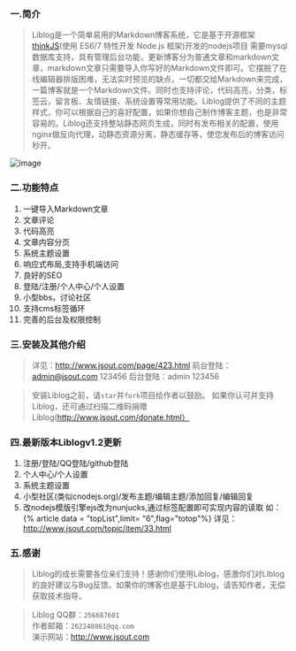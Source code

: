 ﻿### 一.简介

>Liblog是一个简单易用的Markdown博客系统，它是基于开源框架[thinkJS](http://www.thinkjs.org)(使用 ES6/7 特性开发 Node.js 框架)开发的nodejs项目
需要mysql数据库支持，具有管理后台功能，更新博客分为普通文章和markdown文章，markdown文章只需要导入你写好的Markdown文件即可。它摆脱了在线编辑器排版困难，无法实时预览的缺点，一切都交给Markdown来完成，一篇博客就是一个Markdown文件。同时也支持评论，代码高亮，分类，标签云，留言板、友情链接、系统设置等常用功能。Liblog提供了不同的主题样式，你可以根据自己的喜好配置，如果你想自己制作博客主题，也是非常容易的。Liblog还支持整站静态网页生成，同时有发布相关的配置，使用nginx做反向代理，动静态资源分离，静态缓存等，使您发布后的博客访问秒开。

![image](https://raw.githubusercontent.com/livisky/liblog/master/liblog.png)


### 二.功能特点

1. 一键导入Markdown文章  
2. 文章评论  
3. 代码高亮  
4. 文章内容分页  
5. 系统主题设置  
6. 响应式布局,支持手机端访问  
7. 良好的SEO  
8. 登陆/注册/个人中心/个人设置
9. 小型bbs，讨论社区
10. 支持cms标签循环
11. 完善的后台及权限控制

### 三.安装及其他介绍

>详见：http://www.jsout.com/page/423.html
>前台登陆：admin@jsout.com   123456
>后台登陆：admin 123456

>安装Liblog之前，请`star`并`fork`项目给作者以鼓励。
>如果你认可并支持Liblog，还可通过扫描二维码捐赠Liblog(http://www.jsout.com/donate.html）

### 四.最新版本Liblogv1.2更新

1. 注册/登陆/QQ登陆/github登陆
2. 个人中心/个人设置
3. 系统主题设置
4. 小型社区(类似cnodejs.org)/发布主题/编辑主题/添加回复/编辑回复
5. 改nodejs模版引擎ejs改为nunjucks,通过标签配置即可实现内容的读取
   如：{% article data = "topList",limit= "6",flag="totop"%}
   详见：http://www.jsout.com/topic/item/33.html

### 五.感谢

>Liblog的成长需要各位亲们支持！感谢你们使用Liblog，感激你们对Liblog的良好建议与Bug反馈。如果你的博客也是基于Liblog，请告知作者，无偿获取技术指导。

>Liblog QQ群：`256687601`  
>作者邮箱：`262248861@qq.com`    
>演示网站：http://www.jsout.com